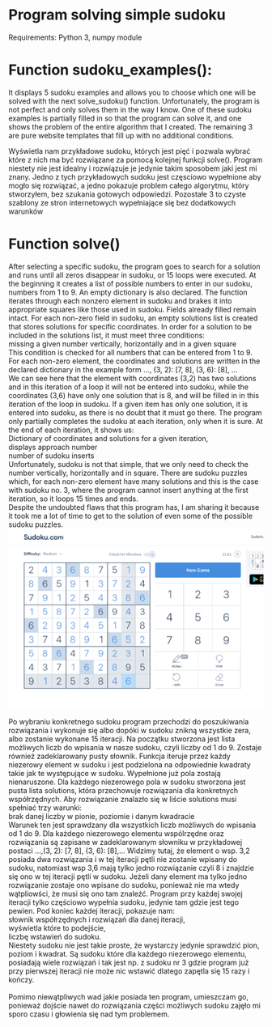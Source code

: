 # Program solving simple sudoku

Requirements: Python 3, numpy module

# Function sudoku_examples():
It displays 5 sudoku examples and allows you to choose which one will be solved with the next solve_sudoku() function.
Unfortunately, the program is not perfect and only solves them in the way I know. One of these sudoku examples is
partially filled in so that the program can solve it, and one shows the problem of the entire algorithm that I created.
The remaining 3 are pure website templates that fill up with no additional conditions.



Wyświetla nam przykładowe sudoku, których jest pięć i pozwala wybrać które z nich ma być rozwiązane za pomocą kolejnej funkcji solve().
Program niestety nie jest idealny i rozwiązuje je jedynie takim sposobem jaki jest mi znany. Jedno z tych przykładowych sudoku jest
częsciowo wypełnione aby mogło się rozwiązać, a jedno pokazuje problem całego algorytmu, który stworzyłem, bez szukania gotowych odpowiedzi.
Pozostałe 3 to czyste szablony ze stron internetowych wypełniające się bez dodatkowych warunków

# Function solve()
After selecting a specific sudoku, the program goes to search for a solution and runs until all zeros disappear in sudoku, or 15 loops were executed.
At the beginning it creates a list of possible numbers to enter in our sudoku, numbers from 1 to 9. An empty dictionary is also declared.
The function iterates through each nonzero element in sudoku and brakes it into appropriate squares like those used in sudoku. Fields already filled
remain intact. For each non-zero field in sudoku, an empty solutions list is created that stores solutions for specific coordinates.
In order for a solution to be included in the solutions list, it must meet three conditions: <br>
missing a given number vertically, horizontally and in a given square <br>
This condition is checked for all numbers that can be entered from 1 to 9.
For each non-zero element, the coordinates and solutions are written in the declared dictionary in the example form ..., (3, 2): [7, 8], (3, 6): [8], ...<br>
We can see here that the element with coordinates (3,2) has two solutions and in this iteration of a loop it will not be entered into sudoku, while the
coordinates (3,6) have only one solution that is 8, and will be filled in in this iteration of the loop in sudoku.
If a given item has only one solution, it is entered into sudoku, as there is no doubt that it must go there.
The program only partially completes the sudoku at each iteration, only when it is sure. At the end of each iteration, it shows us: <br>
Dictionary of coordinates and solutions for a given iteration, <br> displays approach number<br> number of sudoku inserts<br>
Unfortunately, sudoku is not that simple, that we only need to check the number vertically, horizontally and in square. There are sudoku puzzles which,
for each non-zero element have many solutions and this is the case with sudoku no. 3, where the program cannot insert anything at the first iteration, so
it loops 15 times and ends.<br>
Despite the undoubted flaws that this program has, I am sharing it because it took me a lot of time to get to the solution of even some of the possible sudoku
puzzles.
![Screenshot](Example_solved.png)





Po wybraniu konkretnego sudoku program przechodzi do poszukiwania rozwiązania i wykonuje się albo dopóki w sudoku znikną wszystkie zera, albo zostanie wykonane
15 iteracji. Na początku stworzona jest lista możliwych liczb do wpisania w nasze sudoku, czyli liczby od 1 do 9. Zostaje również zadeklarowany pusty słownik.
Funkcja iteruje przez każdy niezerowy element w sudoku i jest podzielona na odpowiednie kwadraty takie jak te występujące w sudoku. Wypełnione już pola
zostają nienaruszone. Dla każdego niezerowego pola w sudoku stworzona jest pusta lista solutions, która przechowuje rozwiązania dla konkretnych współrzędnych.
Aby rozwiązanie znalazło się w liście solutions musi spełniać trzy warunki:<br>
brak danej liczby w pionie, poziomie i danym kwadracie<br>
Warunek ten jest sprawdzany dla wszystkich liczb możliwych do wpisania od 1 do 9.
Dla każdego niezerowego elementu wspólrzędne oraz rozwiązania są zapisane w zadeklarowanym słowniku w przykładowej postaci ...,(3, 2): [7, 8], (3, 6): [8],...
Widzimy tutaj, że element o wsp. 3,2 posiada dwa rozwiązania i w tej iteracji pętli nie zostanie wpisany do sudoku, natomiast wsp 3,6 mają tylko jedno rozwiązanie
czyli 8 i znajdzie się ono w tej iteracji pętli w sudoku.
Jeżeli dany element ma tylko jedno rozwiązanie zostaje ono wpisane do sudoku, ponieważ nie ma wtedy wątpliowści, że musi się ono tam znaleźć.
Program przy każdej swojej iteracji tylko częściowo wypełnia sudoku, jedynie tam gdzie jest tego pewien. Pod koniec każdej iteracji, pokazuje nam:<br>
słownik współrzędnych i rozwiązań dla danej iteracji,<br>wyświetla które to podejście, <br>liczbę wstawień do sudoku.<br>
Niestety sudoku nie jest takie proste, że wystarczy jedynie sprawdzić pion, poziom i kwadrat. Są sudoku które dla każdego niezerowego elementu,
posiadają wiele rozwiązań i tak jest np. z sudoku nr 3 gdzie program już przy pierwszej iteracji nie może nic wstawić dlatego zapętla się 15 razy i kończy.<br><br>
Pomimo niewątpliwych wad jakie posiada ten program, umieszczam go, ponieważ dojście nawet do rozwiązania części możliwych sudoku zajęło mi sporo czasu i głowienia się nad tym problemem.




